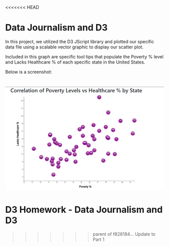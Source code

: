 <<<<<<< HEAD
# Data Journalism and D3

In this project, we utilized the D3 JScript library and plotted our specific data file using a scalable vector graphic to display our scatter plot.

Included in this graph are specific tool tips that populate the Poverty % level and Lacks Healthcare % of each specific state in the United States.  

Below is a screenshot:

![Screenshot1](assets/data/screen1.png)
=======
# D3 Homework - Data Journalism and D3
>>>>>>> parent of f826184... Update to Part 1
